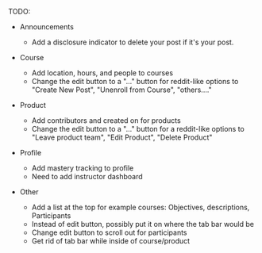TODO:

* Announcements
	* Add a disclosure indicator to delete your post if it's your post.

* Course
	* Add location, hours, and people to courses
	* Change the edit button to a "..." button for reddit-like options to "Create New Post", "Unenroll from Course", "others...."

* Product
	* Add contributors and created on for products
	* Change the edit button to a "..." button for a reddit-like options to "Leave product team", "Edit Product", "Delete Product"

* Profile
	* Add mastery tracking to profile
	* Need to add instructor dashboard

* Other
    * Add a list at the top for example courses: Objectives, descriptions, Participants
    * Instead of edit button, possibly put it on where the tab bar would be
    * Change edit button to scroll out for participants
    * Get rid of tab bar while inside of course/product
